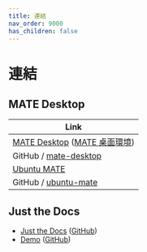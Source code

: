```yaml
---
title: 連結
nav_order: 9000
has_children: false
---
```



# 連結


## MATE Desktop

| Link |
| ---- |
| [MATE Desktop](https://mate-desktop.org) ([MATE 桌面環境](https://mate-desktop.org/zh_tw/)) |
| GitHub / [mate-desktop](https://github.com/mate-desktop) |
| [Ubuntu MATE](https://ubuntu-mate.org/) |
| GitHub / [ubuntu-mate](https://github.com/ubuntu-mate) |




## Just the Docs

* [Just the Docs](https://pmarsceill.github.io/just-the-docs/) ([GitHub](https://github.com/pmarsceill/just-the-docs))
* [Demo](https://pmarsceill.github.io/jtd-remote/) ([GitHub](https://github.com/pmarsceill/jtd-remote))
